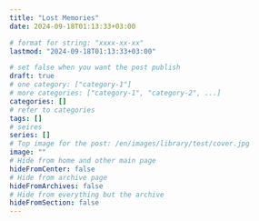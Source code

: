 ```yaml
---
title: "Lost Memories"
date: 2024-09-18T01:13:33+03:00

# format for string: "xxxx-xx-xx"
lastmod: "2024-09-18T01:13:33+03:00"

# set false when you want the post publish
draft: true
# one category: ["category-1"]
# more categories: ["category-1", "category-2", ...]
categories: []
# refer to categories
tags: []
# seires
series: []
# Top image for the post: /en/images/library/test/cover.jpg
image: ""
# Hide from home and other main page
hideFromCenter: false
# Hide from archive page
hideFromArchives: false
# Hide from everything but the archive
hideFromSection: false
---
```


<!--more-->
